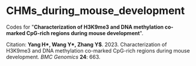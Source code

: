 # CHMs_during_mouse_development
Codes for "**Characterization of H3K9me3 and DNA methylation co-marked CpG-rich regions during mouse development**".

Citation:
**Yang H\*, Wang Y\*, Zhang Y$**. 2023. Characterization of H3K9me3 and DNA methylation co-marked CpG-rich regions during mouse development. *BMC Genomics* **24**: 663.
